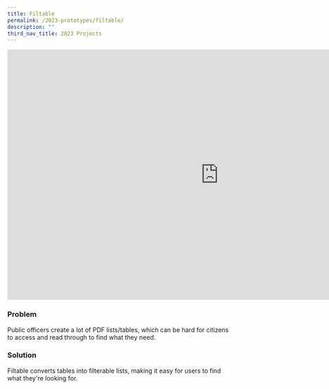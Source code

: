 ```yaml
---
title: Filtable
permalink: /2023-prototypes/filtable/
description: ""
third_nav_title: 2023 Projects
---
```

<iframe allowfullscreen="true" height="569" width="960" frameborder="0" src="https://docs.google.com/presentation/d/e/2PACX-1vSMVJsYxyBbpUwkxNQUVpnoL1fdaMtBODtr9hTBaP33NMnFXCIE84tqPqwFCTZTfbWtjGBelSww_XZi/embed?start=false&loop=false&delayms=3000"></iframe>

### Problem
Public officers create a lot of PDF lists/tables, which can be hard for citizens to access and read through to find what they need.

### Solution
Filtable converts tables into filterable lists, making it easy for users to find what they're looking for.